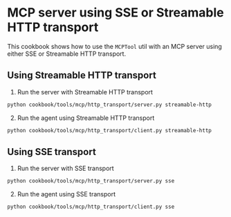 # MCP server using SSE or Streamable HTTP transport

This cookbook shows how to use the `MCPTool` util with an MCP server using either SSE or Streamable HTTP transport.

## Using Streamable HTTP transport

1. Run the server with Streamable HTTP transport
```bash
python cookbook/tools/mcp/http_transport/server.py streamable-http
```

2. Run the agent using Streamable HTTP transport
```bash
python cookbook/tools/mcp/http_transport/client.py streamable-http
```

## Using SSE transport

1. Run the server with SSE transport
```bash
python cookbook/tools/mcp/http_transport/server.py sse
```

2. Run the agent using SSE transport
```bash
python cookbook/tools/mcp/http_transport/client.py sse
```